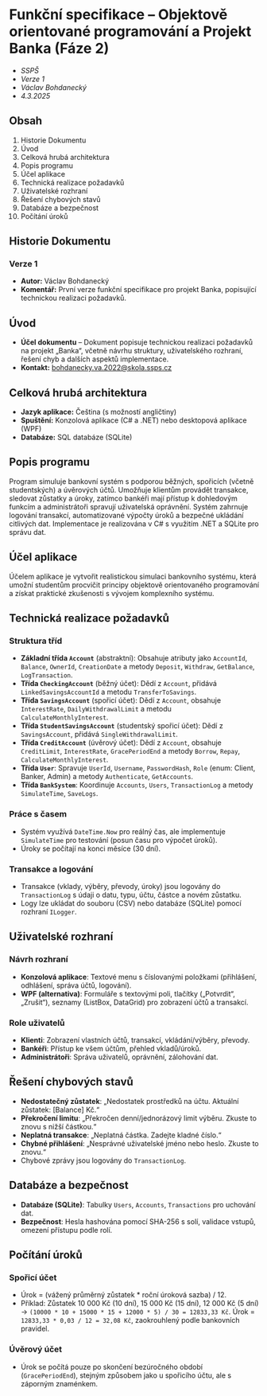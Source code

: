 # Funkční specifikace – Objektově orientované programování a Projekt Banka (Fáze 2)
* *SSPŠ*
* *Verze 1*
* *Václav Bohdanecký*
* *4.3.2025*

## Obsah
1. Historie Dokumentu  
2. Úvod  
3. Celková hrubá architektura  
4. Popis programu  
5. Účel aplikace  
6. Technická realizace požadavků  
7. Uživatelské rozhraní  
8. Řešení chybových stavů  
9. Databáze a bezpečnost  
10. Počítání úroků  

## Historie Dokumentu
### Verze 1  
* **Autor:** Václav Bohdanecký  
* **Komentář:** První verze funkční specifikace pro projekt Banka, popisující technickou realizaci požadavků.  

## Úvod  
* **Účel dokumentu** – Dokument popisuje technickou realizaci požadavků na projekt „Banka“, včetně návrhu struktury, uživatelského rozhraní, řešení chyb a dalších aspektů implementace.  
* **Kontakt:** bohdanecky.va.2022@skola.ssps.cz  

## Celková hrubá architektura  
* **Jazyk aplikace:** Čeština (s možností angličtiny)  
* **Spuštění:** Konzolová aplikace (C# a .NET) nebo desktopová aplikace (WPF)  
* **Databáze:** SQL databáze (SQLite)  

## Popis programu  
Program simuluje bankovní systém s podporou běžných, spořicích (včetně studentských) a úvěrových účtů. Umožňuje klientům provádět transakce, sledovat zůstatky a úroky, zatímco bankéři mají přístup k dohledovým funkcím a administrátoři spravují uživatelská oprávnění. Systém zahrnuje logování transakcí, automatizované výpočty úroků a bezpečné ukládání citlivých dat. Implementace je realizována v C# s využitím .NET a SQLite pro správu dat.  

## Účel aplikace  
Účelem aplikace je vytvořit realistickou simulaci bankovního systému, která umožní studentům procvičit principy objektově orientovaného programování a získat praktické zkušenosti s vývojem komplexního systému.  

## Technická realizace požadavků  
### Struktura tříd  
- **Základní třída `Account`** (abstraktní): Obsahuje atributy jako `AccountId`, `Balance`, `OwnerId`, `CreationDate` a metody `Deposit`, `Withdraw`, `GetBalance`, `LogTransaction`.  
- **Třída `CheckingAccount`** (běžný účet): Dědí z `Account`, přidává `LinkedSavingsAccountId` a metodu `TransferToSavings`.  
- **Třída `SavingsAccount`** (spořicí účet): Dědí z `Account`, obsahuje `InterestRate`, `DailyWithdrawalLimit` a metodu `CalculateMonthlyInterest`.  
- **Třída `StudentSavingsAccount`** (studentský spořicí účet): Dědí z `SavingsAccount`, přidává `SingleWithdrawalLimit`.  
- **Třída `CreditAccount`** (úvěrový účet): Dědí z `Account`, obsahuje `CreditLimit`, `InterestRate`, `GracePeriodEnd` a metody `Borrow`, `Repay`, `CalculateMonthlyInterest`.  
- **Třída `User`**: Spravuje `UserId`, `Username`, `PasswordHash`, `Role` (enum: Client, Banker, Admin) a metody `Authenticate`, `GetAccounts`.  
- **Třída `BankSystem`**: Koordinuje `Accounts`, `Users`, `TransactionLog` a metody `SimulateTime`, `SaveLogs`.  

### Práce s časem  
- Systém využívá `DateTime.Now` pro reálný čas, ale implementuje `SimulateTime` pro testování (posun času pro výpočet úroků).  
- Úroky se počítají na konci měsíce (30 dní).  

### Transakce a logování  
- Transakce (vklady, výběry, převody, úroky) jsou logovány do `TransactionLog` s údaji o datu, typu, účtu, částce a novém zůstatku.  
- Logy lze ukládat do souboru (CSV) nebo databáze (SQLite) pomocí rozhraní `ILogger`.  

## Uživatelské rozhraní  
### Návrh rozhraní  
- **Konzolová aplikace**: Textové menu s číslovanými položkami (přihlášení, odhlášení, správa účtů, logování).  
- **WPF (alternativa)**: Formuláře s textovými poli, tlačítky („Potvrdit“, „Zrušit“), seznamy (ListBox, DataGrid) pro zobrazení účtů a transakcí.  

### Role uživatelů  
- **Klienti**: Zobrazení vlastních účtů, transakcí, vkládání/výběry, převody.  
- **Bankéři**: Přístup ke všem účtům, přehled vkladů/úroků.  
- **Administrátoři**: Správa uživatelů, oprávnění, zálohování dat.  

## Řešení chybových stavů  
- **Nedostatečný zůstatek**: „Nedostatek prostředků na účtu. Aktuální zůstatek: [Balance] Kč.“  
- **Překročení limitu**: „Překročen denní/jednorázový limit výběru. Zkuste to znovu s nižší částkou.“  
- **Neplatná transakce**: „Neplatná částka. Zadejte kladné číslo.“  
- **Chybné přihlášení**: „Nesprávné uživatelské jméno nebo heslo. Zkuste to znovu.“  
- Chybové zprávy jsou logovány do `TransactionLog`.  

## Databáze a bezpečnost  
- **Databáze (SQLite)**: Tabulky `Users`, `Accounts`, `Transactions` pro uchování dat.  
- **Bezpečnost**: Hesla hashována pomocí SHA-256 s solí, validace vstupů, omezení přístupu podle rolí.  

## Počítání úroků  
### Spořicí účet  
- Úrok = (vážený průměrný zůstatek * roční úroková sazba) / 12.  
- Příklad: Zůstatek 10 000 Kč (10 dní), 15 000 Kč (15 dní), 12 000 Kč (5 dní) → `(10000 * 10 + 15000 * 15 + 12000 * 5) / 30 = 12833,33 Kč`. Úrok = `12833,33 * 0,03 / 12 = 32,08 Kč`, zaokrouhlený podle bankovních pravidel.  

### Úvěrový účet  
- Úrok se počítá pouze po skončení bezúročného období (`GracePeriodEnd`), stejným způsobem jako u spořicího účtu, ale s záporným znaménkem.